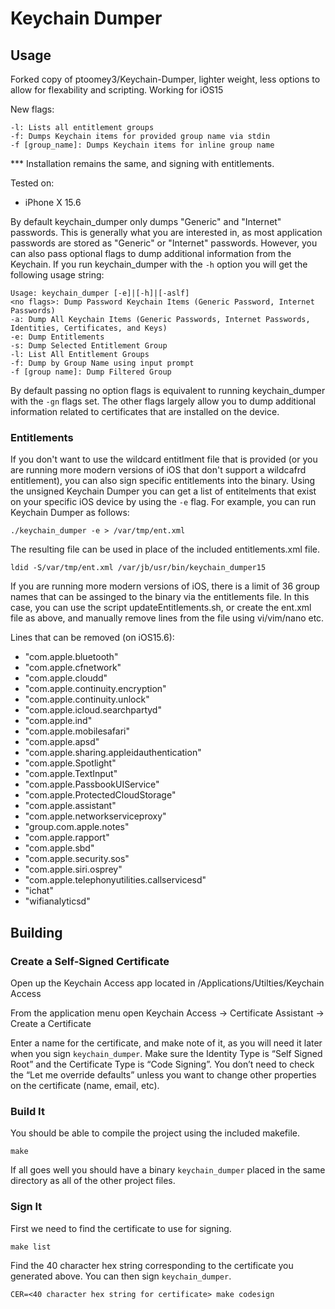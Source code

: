 # Keychain Dumper

## Usage

Forked copy of ptoomey3/Keychain-Dumper, lighter weight, less options to allow for flexability and scripting. Working for iOS15

New flags:

    -l: Lists all entitlement groups 
    -f: Dumps Keychain items for provided group name via stdin
    -f [group_name]: Dumps Keychain items for inline group name
    
*** Installation remains the same, and signing with entitlements.

Tested on:   
- iPhone X 15.6

By default keychain_dumper only dumps "Generic" and "Internet" passwords.  This is generally what you are interested in, as most application passwords are stored as "Generic" or "Internet" passwords.  However, you can also pass optional flags to dump additional information from the Keychain.  If you run keychain_dumper with the `-h` option you will get the following usage string:

    Usage: keychain_dumper [-e]|[-h]|[-aslf]
    <no flags>: Dump Password Keychain Items (Generic Password, Internet Passwords)
    -a: Dump All Keychain Items (Generic Passwords, Internet Passwords, Identities, Certificates, and Keys)
    -e: Dump Entitlements
    -s: Dump Selected Entitlement Group
    -l: List All Entitlement Groups
    -f: Dump by Group Name using input prompt
    -f [group name]: Dump Filtered Group

By default passing no option flags is equivalent to running keychain_dumper with the `-gn` flags set.  The other flags largely allow you to dump additional information related to certificates that are installed on the device.

### Entitlements
If you don't want to use the wildcard entitlment file that is provided (or you are running more modern versions of iOS that don't support a wildcafrd entitlement), you can also sign specific entitlements into the binary.  Using the unsigned Keychain Dumper you can get a list of entitelments that exist on your specific iOS device by using the `-e` flag.  For example, you can run Keychain Dumper as follows:

    ./keychain_dumper -e > /var/tmp/ent.xml

The resulting file can be used in place of the included entitlements.xml file.

    ldid -S/var/tmp/ent.xml /var/jb/usr/bin/keychain_dumper15

If you are running more modern versions of iOS, there is a limit of 36 group names that can be assinged to the binary via the entitlements file. In this case, you can use the script updateEntitlements.sh, or create the ent.xml file as above, and manually remove lines from the file using vi/vim/nano etc.

Lines that can be removed (on iOS15.6):
- "com.apple.bluetooth"  
- "com.apple.cfnetwork"  
- "com.apple.cloudd"
- "com.apple.continuity.encryption"
- "com.apple.continuity.unlock"
- "com.apple.icloud.searchpartyd"
- "com.apple.ind"
- "com.apple.mobilesafari"
- "com.apple.apsd"
- "com.apple.sharing.appleidauthentication"
- "com.apple.Spotlight"
- "com.apple.TextInput"
- "com.apple.PassbookUIService"
- "com.apple.ProtectedCloudStorage"
- "com.apple.assistant"
- "com.apple.networkserviceproxy"
- "group.com.apple.notes"
- "com.apple.rapport"
- "com.apple.sbd"
- "com.apple.security.sos"
- "com.apple.siri.osprey"
- "com.apple.telephonyutilities.callservicesd"
- "ichat"
- "wifianalyticsd"    

## Building

### Create a Self-Signed Certificate

Open up the Keychain Access app located in /Applications/Utilties/Keychain Access

From the application menu open Keychain Access -> Certificate Assistant -> Create a Certificate

Enter a name for the certificate, and make note of it, as you will need it later when you sign `keychain_dumper`.  Make sure the Identity Type is “Self Signed Root” and the Certificate Type is “Code Signing”.  You don’t need to check the “Let me override defaults” unless you want to change other properties on the certificate (name, email, etc).

### Build It

You should be able to compile the project using the included makefile.

    make

If all goes well you should have a binary `keychain_dumper` placed in the same directory as all of the other project files.

### Sign It

First we need to find the certificate to use for signing.

    make list

Find the 40 character hex string corresponding to the certificate you generated above. You can then sign `keychain_dumper`.

    CER=<40 character hex string for certificate> make codesign



